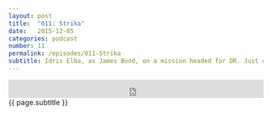 ```yaml
---
layout: post
title:  "011: Strika"
date:   2015-12-05
categories: podcast
number: 11
permalink: /episodes/011-Strika
subtitle: Idris Elba, as James Bond, on a mission headed for DR. Just one of the many topics we cover as well as Elba's powerhouse performance, our personal connection with Agu's story, and its importance as Netflix's first feature. <a href="/audible">Click here</a> to get a free audiobook and support the show!
---
```


<iframe frameborder='0' height='36px' scrolling='no' seamless src='https://simplecast.fm/e/21839?style=dark' width='100%'></iframe>

<br>
<span class="episode_text">
{{ page.subtitle }}
</span>
<br><br>
